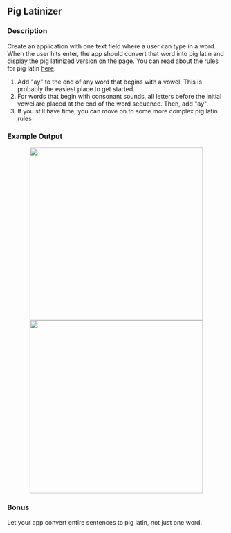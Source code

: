 ## Pig Latinizer

### Description
Create an application with one text field where a user can type in a word. When the user hits enter, the app should convert that word into pig latin and display the pig latinized version on the page. You can read about the rules for pig latin [here](https://en.wikipedia.org/wiki/Pig_Latin#Rules).

1. Add "ay" to the end of any word that begins with a vowel. This is probably the easiest place to get started.
2. For words that begin with consonant sounds, all letters before the initial vowel are placed at the end of the word sequence. Then, add "ay".
3. If you still have time, you can move on to some more complex pig latin rules

### Example Output
<p align="center">
  <img src="https://github.com/upperlinecode/intro-to-swift/blob/master/day-6/images/pl-consonant.png" height="400px" hspace="20">
    <img src="https://github.com/upperlinecode/intro-to-swift/blob/master/day-6/images/pl-vowel.png" height="400px" hspace="20">
</p>


### Bonus
Let your app convert entire sentences to pig latin, not just one word.
